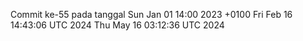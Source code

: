 Commit ke-55 pada tanggal Sun Jan 01 14:00 2023 +0100
Fri Feb 16 14:43:06 UTC 2024
Thu May 16 03:12:36 UTC 2024
